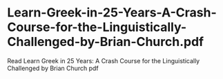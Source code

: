 # Learn-Greek-in-25-Years-A-Crash-Course-for-the-Linguistically-Challenged-by-Brian-Church.pdf
Read Learn Greek in 25 Years: A Crash Course for the Linguistically Challenged by Brian Church pdf
